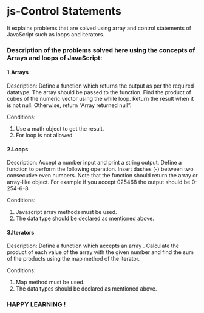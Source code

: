 # js-Control Statements
It explains problems that are solved using array and control statements of JavaScript such as loops and iterators.
<br>
### Description of the problems solved here using the concepts of Arrays and loops of JavaScript:
<h4> 1.Arrays </h4> 
Description:
Define a function which returns the output as per the required
datatype. The array should be passed to the function. Find the
product of cubes of the numeric vector using the while loop. Return
the result when it is not null. Otherwise, return “Array returned
null”.

Conditions:
1. Use a math object to get the result.
2. For loop is not allowed.

<h4> 2.Loops </h4>
Description:
Accept a number input and print a string output. Define a
function to perform the following operation. Insert dashes (-) between
two consecutive even numbers. Note that the function should return
the array or array-like object. For example if you accept 025468 the
output should be 0-254-6-8.

Conditions:
1. Javascript array methods must be used.
2. The data type should be declared as mentioned above.

<h4> 3.Iterators </h4>
Description:
Define a function which accepts an array . Calculate the product
of each value of the array with the given number and find the sum of
the products using the map method of the iterator.

Conditions:
1. Map method must be used.
2. The data types should be declared as mentioned above.

<h3> HAPPY LEARNING ! <h3>
